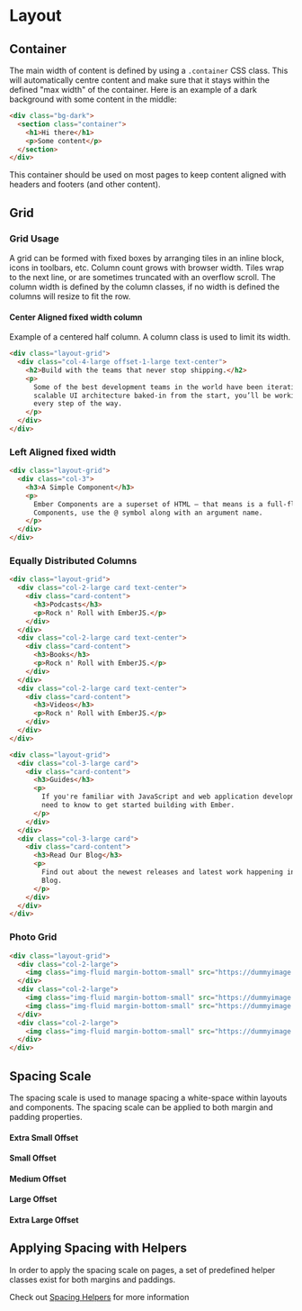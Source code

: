 # Layout

## Container

The main width of content is defined by using a `.container` CSS class. This will automatically centre content and make sure that it stays within the defined "max width" of the container. Here is an example of a dark background with some content in the middle:

```html
<div class="bg-dark">
  <section class="container">
    <h1>Hi there</h1>
    <p>Some content</p>
  </section>
</div>
```

This container should be used on most pages to keep content aligned with headers and footers (and other content).

## Grid

### Grid Usage

A grid can be formed with fixed boxes by arranging tiles in an inline block, icons in toolbars, etc. Column count grows with browser width. Tiles wrap to the next line, or are sometimes truncated with an overflow scroll. The column width is defined by the column classes, if no width is defined the columns will resize to fit the row.

#### Center Aligned fixed width column

Example of a centered half column. A column class is used to limit its width.

```html
<div class="layout-grid">
  <div class="col-4-large offset-1-large text-center">
    <h2>Build with the teams that never stop shipping.</h2>
    <p>
      Some of the best development teams in the world have been iterating on their products for years with Ember. With
      scalable UI architecture baked-in from the start, you’ll be working with the same patterns these organizations use
      every step of the way.
    </p>
  </div>
</div>
```

### Left Aligned fixed width

```html
<div class="layout-grid">
  <div class="col-3">
    <h3>A Simple Component</h3>
    <p>
      Ember Components are a superset of HTML – that means is a full-fledged Ember Component! To pass data into
      Components, use the @ symbol along with an argument name.
    </p>
  </div>
</div>
```

### Equally Distributed Columns

```html
<div class="layout-grid">
  <div class="col-2-large card text-center">
    <div class="card-content">
      <h3>Podcasts</h3>
      <p>Rock n' Roll with EmberJS.</p>
    </div>
  </div>
  <div class="col-2-large card text-center">
    <div class="card-content">
      <h3>Books</h3>
      <p>Rock n' Roll with EmberJS.</p>
    </div>
  </div>
  <div class="col-2-large card text-center">
    <div class="card-content">
      <h3>Videos</h3>
      <p>Rock n' Roll with EmberJS.</p>
    </div>
  </div>
</div>
```

```html
<div class="layout-grid">
  <div class="col-3-large card">
    <div class="card-content">
      <h3>Guides</h3>
      <p>
        If you're familiar with JavaScript and web application development, our Guides will teach you everything you
        need to know to get started building with Ember.
      </p>
    </div>
  </div>
  <div class="col-3-large card">
    <div class="card-content">
      <h3>Read Our Blog</h3>
      <p>
        Find out about the newest releases and latest work happening in the ecosystem by visiting the official Ember
        Blog.
      </p>
    </div>
  </div>
</div>
```

### Photo Grid

```html
<div class="layout-grid">
  <div class="col-2-large">
    <img class="img-fluid margin-bottom-small" src="https://dummyimage.com/400x500/000/fff" />
  </div>
  <div class="col-2-large">
    <img class="img-fluid margin-bottom-small" src="https://dummyimage.com/500x300/000/fff" />
    <img class="img-fluid margin-bottom-small" src="https://dummyimage.com/600x400/000/fff" />
  </div>
  <div class="col-2-large">
    <img class="img-fluid margin-bottom-small" src="https://dummyimage.com/400x500/000/fff" />
  </div>
</div>
```

## Spacing Scale

The spacing scale is used to manage spacing a white-space within layouts and components.
The spacing scale can be applied to both margin and padding properties.

<div class="layout-grid">
  <div class="card col-1">
    <div class="spacer-xsmall bg-brand">
    </div>
    <div class="card-content">
      <h4>Extra Small Offset</h4>
    </div>
  </div>
  <div class="card col-1">
    <div class="spacer-small bg-brand">
    </div>
    <div class="card-content">
      <h4>Small Offset</h4>
    </div>
  </div>
  <div class="card col-1">
    <div class="spacer-medium bg-brand">
    </div>
    <div class="card-content">
      <h4>Medium Offset</h4>
    </div>
  </div>
  <div class="card col-1">
    <div class="spacer-large bg-brand">
    </div>
    <div class="card-content">
      <h4>Large Offset</h4>
    </div>
  </div>
  <div class="card col-1">
    <div class="spacer-xlarge bg-brand">
    </div>
    <div class="card-content">
      <h4>Extra Large Offset</h4>
    </div>
  </div>
</div><!--row-->

## Applying Spacing with Helpers

In order to apply the spacing scale on pages, a set of predefined helper classes exist for both margins and paddings.

Check out [Spacing Helpers](/css/helpers#spacinghelpers) for more information
